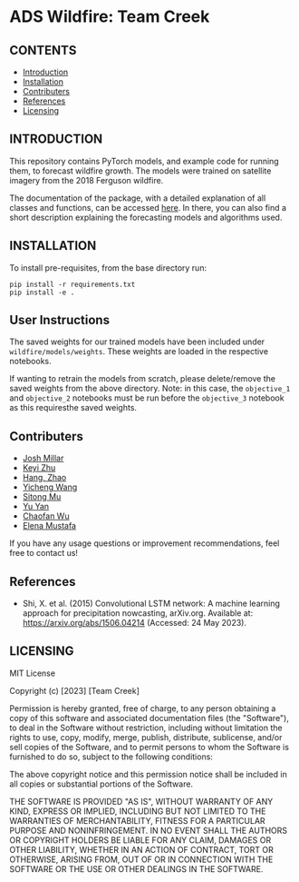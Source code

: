 # ADS Wildfire: Team Creek

CONTENTS
--------

<!-- TOC -->
 * [Introduction](#introduction)
 * [Installation](#installation)
 * [Contributers](#contributers)
 * [References](#references)
 * [Licensing](#licensing)
<!-- TOC -->
 

INTRODUCTION
------------

This repository contains PyTorch models, and example code for running them, to forecast wildfire growth. The models were trained on satellite imagery from the 2018 Ferguson wildfire.

The documentation of the package, with a detailed explanation of all classes and functions, can be accessed [here](docs/html/index.html). In there, you can also find a short description explaining the forecasting models and algorithms used.

INSTALLATION
------------

To install pre-requisites, from the base directory run:
```
pip install -r requirements.txt
pip install -e .
```  

User Instructions
------------

The saved weights for our trained models have been included under `wildfire/models/weights`. These weights are loaded in the respective notebooks.

If wanting to retrain the models from scratch, please delete/remove the saved weights from the above directory. Note: in this case, the `objective_1` and `objective_2` notebooks must be run before the `objective_3` notebook as this requiresthe saved weights.
 
Contributers
------------

* [Josh Millar](mailto:joshua.millar22@imperial.ac.uk)
* [Keyi Zhu](mailto:keyi.zhu22@imperial.ac.uk)
* [Hang, Zhao](mailto:hang.zhao22@imperial.ac.uk)
* [Yicheng Wang](mailto:yicheng.wang22@imperial.ac.uk)
* [Sitong Mu](mailto:sitong.mu22@imperial.ac.uk)
* [Yu Yan](mailto:yu.yan22@imperial.ac.uk)
* [Chaofan Wu](mailto:chaofan.wu22@imperial.ac.uk)
* [Elena Mustafa](mailto:elena.mustafa22@imperial.ac.uk)


If you have any usage questions or improvement recommendations, feel free to contact us!

References
------------
* Shi, X. et al. (2015) Convolutional LSTM network: A machine learning approach for precipitation nowcasting, arXiv.org. Available at: https://arxiv.org/abs/1506.04214 (Accessed: 24 May 2023). 

LICENSING
------------
MIT License

Copyright (c) [2023] [Team Creek]

Permission is hereby granted, free of charge, to any person obtaining a copy of this software and associated documentation files (the "Software"), to deal in the Software without restriction, including without limitation the rights to use, copy, modify, merge, publish, distribute, sublicense, and/or sell copies of the Software, and to permit persons to whom the Software is furnished to do so, subject to the following conditions:

The above copyright notice and this permission notice shall be included in all copies or substantial portions of the Software.

THE SOFTWARE IS PROVIDED "AS IS", WITHOUT WARRANTY OF ANY KIND, EXPRESS OR IMPLIED, INCLUDING BUT NOT LIMITED TO THE WARRANTIES OF MERCHANTABILITY, FITNESS FOR A PARTICULAR PURPOSE AND NONINFRINGEMENT. IN NO EVENT SHALL THE AUTHORS OR COPYRIGHT HOLDERS BE LIABLE FOR ANY CLAIM, DAMAGES OR OTHER LIABILITY, WHETHER IN AN ACTION OF CONTRACT, TORT OR OTHERWISE, ARISING FROM, OUT OF OR IN CONNECTION WITH THE SOFTWARE OR THE USE OR OTHER DEALINGS IN THE SOFTWARE.
